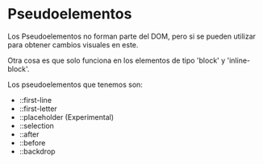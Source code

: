 # Pseudoelementos

Los Pseudoelementos no forman parte del DOM, pero si se pueden utilizar para obtener cambios visuales en este.

Otra cosa es que solo funciona en los elementos de tipo 'block' y 'inline-block'.

Los pseudoelementos que tenemos son:

* ::first-line
* ::first-letter
* ::placeholder (Experimental)
* ::selection
* ::after
* ::before
* ::backdrop
